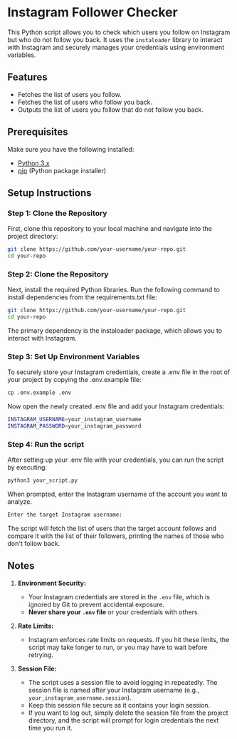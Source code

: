 # Instagram Follower Checker

This Python script allows you to check which users you follow on Instagram but who do not follow you back. It uses the `instaloader` library to interact with Instagram and securely manages your credentials using environment variables.

## Features
- Fetches the list of users you follow.
- Fetches the list of users who follow you back.
- Outputs the list of users you follow that do not follow you back.

## Prerequisites

Make sure you have the following installed:
- [Python 3.x](https://www.python.org/downloads/)
- [pip](https://pip.pypa.io/en/stable/installation/) (Python package installer)

## Setup Instructions

### Step 1: Clone the Repository

First, clone this repository to your local machine and navigate into the project directory:

```bash
git clone https://github.com/your-username/your-repo.git
cd your-repo
```

### Step 2: Clone the Repository

Next, install the required Python libraries. Run the following command to install dependencies from the requirements.txt file:

```bash
git clone https://github.com/your-username/your-repo.git
cd your-repo
```

The primary dependency is the instaloader package, which allows you to interact with Instagram.


### Step 3: Set Up Environment Variables

To securely store your Instagram credentials, create a .env file in the root of your project by copying the .env.example file:

```bash
cp .env.example .env
```

Now open the newly created .env file and add your Instagram credentials:

```bash
INSTAGRAM_USERNAME=your_instagram_username
INSTAGRAM_PASSWORD=your_instagram_password
```

### Step 4: Run the script

After setting up your .env file with your credentials, you can run the script by executing:

```bash
python3 your_script.py
``` 

When prompted, enter the Instagram username of the account you want to analyze.

```bash
Enter the target Instagram username:
```

The script will fetch the list of users that the target account follows and compare it with the list of their followers, printing the names of those who don't follow back.

## Notes

1. **Environment Security:** 
   - Your Instagram credentials are stored in the `.env` file, which is ignored by Git to prevent accidental exposure. 
   - **Never share your `.env` file** or your credentials with others.
   
2. **Rate Limits:** 
   - Instagram enforces rate limits on requests. If you hit these limits, the script may take longer to run, or you may have to wait before retrying.
   
3. **Session File:** 
   - The script uses a session file to avoid logging in repeatedly. The session file is named after your Instagram username (e.g., `your_instagram_username.session`).
   - Keep this session file secure as it contains your login session.
   - If you want to log out, simply delete the session file from the project directory, and the script will prompt for login credentials the next time you run it.
